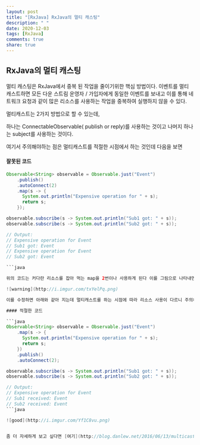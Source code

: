 ```yaml
---
layout: post
title: "[RxJava] RxJava의 멀티 캐스팅"
description: " "
date: 2020-12-03
tags: [RxJava]
comments: true
share: true
---
```



## RxJava의 멀티 캐스팅

멀티 캐스팅은 RxJava에서 중복 된 작업을 줄이기위한 핵심 방법이다.
이벤트를 멀티 캐스트하면 모든 다운 스트림 운영자 / 가입자에게 동일한 이벤트를 보내고 이를 통해 네트워크 요청과 같이 많은 리소스를 사용하는 작업을 중복하여 실행하지 않을 수 있다.

멀티캐스트는 2가지 방법으로 할 수 있는데, 

하나는 ConnectableObservable( publish or reply)를 사용하는 것이고 나머지 하나는 subject를 사용하는 것이다.

여기서 주의해야하는 점은 멀티캐스트를 적절한 시점에서 하는 것인데 다음을 보면
 
#### 잘못된 코드

```java
Observable<String> observable = Observable.just("Event")  
    .publish()
    .autoConnect(2)
    .map(s -> {
      System.out.println("Expensive operation for " + s);
      return s;
    });

observable.subscribe(s -> System.out.println("Sub1 got: " + s));  
observable.subscribe(s -> System.out.println("Sub2 got: " + s));

// Output:
// Expensive operation for Event
// Sub1 got: Event
// Expensive operation for Event
// Sub2 got: Event

```java

위의 코드는 커다란 리소스를 잡아 먹는 map을 2번이나 사용하게 된다 이를 그림으로 나타내면 다음과 같다

![warning](http://i.imgur.com/txYelPq.png)

이를 수정하면 아래와 같아 지는데 멀티캐스트를 하는 시점에 따라 리소스 사용이 다르니 주의해야 한다.

#### 적절한 코드

```java
Observable<String> observable = Observable.just("Event")  
    .map(s -> {
      System.out.println("Expensive operation for " + s);
      return s;
    })
    .publish()
    .autoConnect(2);

observable.subscribe(s -> System.out.println("Sub1 got: " + s));  
observable.subscribe(s -> System.out.println("Sub2 got: " + s));

// Output:
// Expensive operation for Event
// Sub1 received: Event
// Sub2 received: Event
```java

![good](http://i.imgur.com/Yf1C8vu.png)


좀 더 자세하게 보고 싶다면 [여기](http://blog.danlew.net/2016/06/13/multicasting-in-rxjava/)를 눌러 확인해보자!


